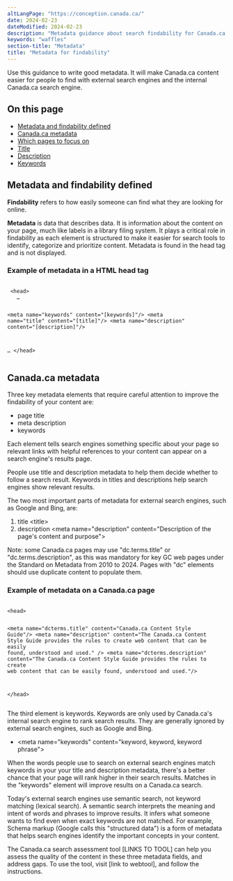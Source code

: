 ```yaml
---
altLangPage: "https://conception.canada.ca/"
date: 2024-02-23
dateModified: 2024-02-23
description: "Metadata guidance about search findability for Canada.ca web pages"
keywords: "waffles"
section-title: "Metadata"
title: "Metadata for findability"
---
```

<p>Use this guidance to write good metadata.  It will make Canada.ca content easier for people to find with external search engines and the internal Canada.ca search engine.</p>
<h2>On this page</h2>
<ul>
  <li><a href="#m1">Metadata and findability defined</a></li>
  <li><a href="#m2">Canada.ca metadata</a></li>
  <li><a href="#m3">Which pages to focus on</a></li>
  <li><a href="#m4">Title</a></li>
  <li><a href="#m5">Description</a></li>
  <li><a href="#m6">Keywords</a></li>
</ul>
<section id="m1">
  <h2>Metadata and findability defined</h2>
  <p><strong>Findability</strong> refers to how easily someone can find what they are looking for online.</p>
  <p><strong>Metadata</strong> is data that describes data.  It is information about the content on your page, much like labels in a library filing system.   It plays a critical role in findability as each element is structured to make it easier for search tools to identify, categorize and prioritize content.  Metadata is found in the head tag and is not displayed.</p>
  <h3>Example of metadata in a HTML head tag</h3>
  <div class="row">
    <div class="col-md-8">
      <pre><code>
 &#60;head&#62;
   &#8230;   

   &#60;meta name="keywords" content="[keywords]"/&#62;
   &#60;meta name="title" content="[title]"/&#62;
   &#60;meta name="description" content="[description]"/&#62;

   &#8230;
 &#60;/head&#62;
</code></pre>
    </div>
  </div>
</section>
<section>
  <h2 id="m2">Canada.ca metadata</h2>
  <p>Three key metadata elements that require careful attention to improve the findability of your content are:</p>
  <ul>
    <li>page title</li>
    <li>meta description</li>
    <li>keywords</li>
  </ul>
  <p>Each element tells search engines something specific about your page so relevant links with helpful references to your content can appear on a search engine's results page.</p>
  <p>People use title and description metadata to help them decide whether to follow a search result. Keywords in titles and descriptions help search engines show relevant results.</p>
  <p>The two most important parts of metadata for external search engines, such as Google and Bing, are:</p>
  <ol>
    <li>title  &lt;title&gt;</li>
    <li>description &lt;meta name="description" content="Description of the page's content and purpose"&gt;</li>
  </ol>
  <p>Note: some Canada.ca pages may use "dc.terms.title" or "dc.terms.description", as this was mandatory for key GC web pages under the Standard on Metadata from 2010 to 2024.  Pages with "dc" elements should use duplicate content to populate them.</p>
  <h3>Example of metadata on a Canada.ca page</h3>
  <div class="row">
    <div class="col-md-8">
      <pre><code>
&lt;head&gt;

   &lt;meta name="dcterms.title" content="Canada.ca Content Style Guide"/&gt;
   &lt;meta name="description" content="The Canada.ca Content Style Guide provides the rules to create web content that can be easily found, understood and used." /&gt;
   &lt;meta name="dcterms.description" content="The Canada.ca Content Style Guide provides the rules to create web content that can be easily found, understood and used."/&gt;
   
&lt;/head&gt;
</code></pre>
    </div>
  </div>
  The third element is keywords. Keywords are only used by Canada.ca's internal search engine to rank search results.  They are generally ignored by external search engines, such as Google and Bing.
  <ul start="3">
    <li>&lt;meta name="keywords" content="keyword, keyword, keyword phrase"&gt;</li>
  </ul>
  <p>When the words people use to search on external search engines match keywords in your your title and description metadata, there's a better chance that your page will rank higher in their search results.  Matches in the "keywords" element will improve results on a Canada.ca search.</p>
  <p>Today's external search engines use semantic search, not keyword matching (lexical search). A semantic search interprets the meaning and intent of words and phrases to improve results.  It infers what someone wants to find even when exact keywords are not matched. For example, Schema markup (Google calls this "structured data") is a form of metadata that helps search engines identify the important concepts in your content.</p>
  <p>The Canada.ca search assessment tool  [LINKS TO TOOL] can help you assess the quality of the content in these three metadata fields, and address gaps. To use the tool, visit [link to webtool], and follow the instructions.</p>
</section>